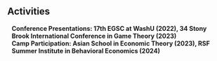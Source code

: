 ## Activities

<h4 style="margin:0 10px 0;">Conference Presentations: 17th EGSC at WashU (2022), 34 Stony Brook International Conference in Game Theory (2023)</h4>


<h4 style="margin:0 10px 0;">Camp Participation: Asian School in Economic Theory (2023), RSF Summer Institute in Behavioral Economics (2024)</h4>

